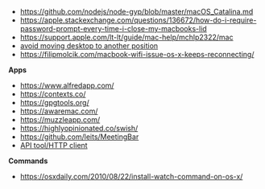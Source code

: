 - https://github.com/nodejs/node-gyp/blob/master/macOS_Catalina.md
- https://apple.stackexchange.com/questions/136672/how-do-i-require-password-prompt-every-time-i-close-my-macbooks-lid
- https://support.apple.com/lt-lt/guide/mac-help/mchlp2322/mac
- [avoid moving desktop to another position](https://osxdaily.com/2011/11/12/stop-spaces-rearranging-mac-os-x/)
- https://filipmolcik.com/macbook-wifi-issue-os-x-keeps-reconnecting/

**Apps**

- https://www.alfredapp.com/
- https://contexts.co/
- https://gpgtools.org/
- https://awaremac.com/
- https://muzzleapp.com/
- https://highlyopinionated.co/swish/
- https://github.com/leits/MeetingBar
- [API tool/HTTP client](https://paw.cloud/)

**Commands**

- https://osxdaily.com/2010/08/22/install-watch-command-on-os-x/
